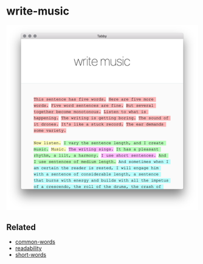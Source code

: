 # write-music

[![screenshot](screenshot.png)](http://wooorm.com/write-music)

## Related

*   [common-words](http://github.com/wooorm/common-words)
*   [readability](http://github.com/wooorm/readability)
*   [short-words](http://github.com/wooorm/short-words)
